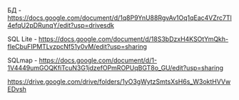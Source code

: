 БД - https://docs.google.com/document/d/1q8P9YnU88RgvAv1Oq1qEac4VZrc7Tl4efqU2pDRunqY/edit?usp=drivesdk

SQL Lite - https://docs.google.com/document/d/18S3bDzxH4KSOtYmQkh-fIeCbuFIPMTLvzpcNf51y0vM/edit?usp=sharing

SQLmap - https://docs.google.com/document/d/1-1V4449umGOQKfiTcuN3G1jdzefOPmROPUqBGT8o_GU/edit?usp=sharing

https://drive.google.com/drive/folders/1yO3gWytzSmtsXsH6s_W3oktHVVwEDvsh
